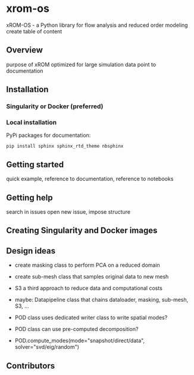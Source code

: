 # xrom-os
xROM-OS - a Python library for flow analysis and reduced order modeling
create table of content

## Overview

purpose of xROM
optimized for large simulation data
point to documentation


## Installation

### Singularity or Docker (preferred)

### Local installation

PyPi packages for documentation:
```
pip install sphinx sphinx_rtd_theme nbsphinx
```
## Getting started

quick example, reference to documentation, reference to notebooks

## Getting help

search in issues
open new issue, impose structure

## Creating Singularity and Docker images

## Design ideas

- create masking class to perform PCA on a reduced domain
- create sub-mesh class that samples original data to new mesh
- S3 a third approach to reduce data and computational costs
- maybe: Datapipeline class that chains dataloader, masking, sub-mesh, S3, ...

- POD class uses dedicated writer class to write spatial modes?
- POD class can use pre-computed decomposition?
- POD.compute_modes(mode="snapshot/direct/data", solver="svd/eig/random")

## Contributors


